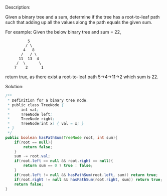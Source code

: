 Description:

Given a binary tree and a sum, determine if the tree has a root-to-leaf path such that adding up all the values along the path equals the given sum.

For example:
Given the below binary tree and sum = 22,
>
              5
             / \
            4   8
           /   / \
          11  13  4
         /  \      \
        7    2      1

return true, as there exist a root-to-leaf path 5->4->11->2 which sum is 22.

Solution:

```java
/**
 * Definition for a binary tree node.
 * public class TreeNode {
 *     int val;
 *     TreeNode left;
 *     TreeNode right;
 *     TreeNode(int x) { val = x; }
 * }
 */
public boolean hasPathSum(TreeNode root, int sum){
    if(root == null){
        return false;
    }
    sum -= root.val;
    if(root.left == null && root.right == null){
        return sum == 0 ? true : false;
    }
    if(root.left != null && hasPathSum(root.left, sum)) return true;
    if(root.right != null && hasPathSum(root.right, sum)) return true;
    return false;
}
```